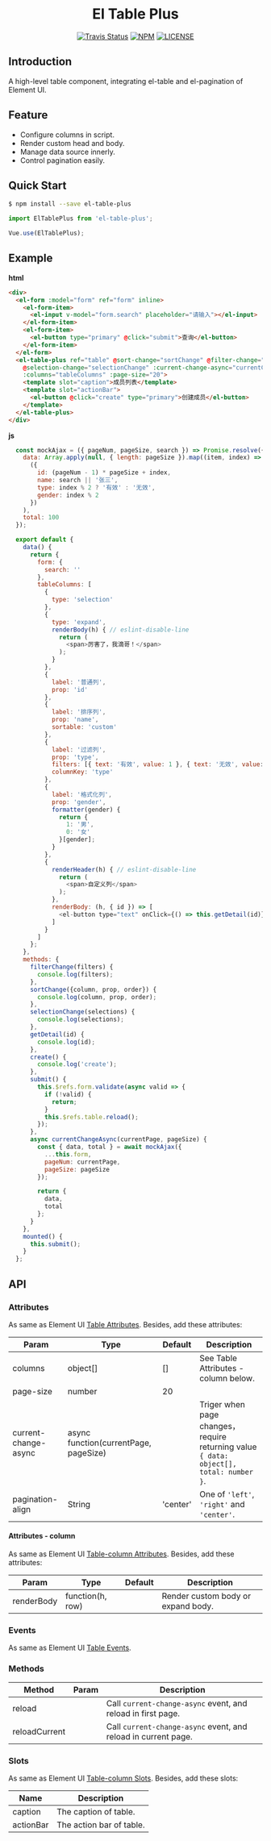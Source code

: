 <h1 align="center">El Table Plus</h1>

<p align="center">
  <a href="https://travis-ci.org/chikara-chan/el-table-plus"><img alt="Travis Status" src="https://img.shields.io/travis/chikara-chan/el-table-plus/master.svg"></a>
  <a href="https://www.npmjs.com/package/el-table-plus"><img alt="NPM" src="https://img.shields.io/npm/v/el-table-plus.svg"></a>
  <a href="https://github.com/chikara-chan/el-table-plus/blob/master/LICENSE"><img alt="LICENSE" src="https://img.shields.io/npm/l/el-table-plus.svg"></a>
</p>

## Introduction

A high-level table component, integrating el-table and el-pagination of Element UI.

## Feature

- Configure columns in script.
- Render custom head and body.
- Manage data source innerly.
- Control pagination easily.

## Quick Start

``` bash
$ npm install --save el-table-plus
```

``` js
import ElTablePlus from 'el-table-plus';

Vue.use(ElTablePlus);
```

## Example

**html**

``` html
<div>
  <el-form :model="form" ref="form" inline>
    <el-form-item>
      <el-input v-model="form.search" placeholder="请输入"></el-input>
    </el-form-item>
    <el-form-item>
      <el-button type="primary" @click="submit">查询</el-button>
    </el-form-item>
  </el-form>
  <el-table-plus ref="table" @sort-change="sortChange" @filter-change="filterChange"
    @selection-change="selectionChange" :current-change-async="currentChangeAsync"
    :columns="tableColumns" :page-size="20">
    <template slot="caption">成员列表</template>
    <template slot="actionBar">
      <el-button @click="create" type="primary">创建成员</el-button> 
    </template>
  </el-table-plus>
</div>
```

**js**

``` js
  const mockAjax = ({ pageNum, pageSize, search }) => Promise.resolve({
    data: Array.apply(null, { length: pageSize }).map((item, index) =>
      ({
        id: (pageNum - 1) * pageSize + index,
        name: search || '张三',
        type: index % 2 ? '有效' : '无效',
        gender: index % 2
      })
    ),
    total: 100
  });

  export default {
    data() {
      return {
        form: {
          search: ''
        },
        tableColumns: [
          {
            type: 'selection'
          },
          {
            type: 'expand',
            renderBody(h) { // eslint-disable-line
              return (
                <span>厉害了，我滴哥！</span>
              );
            }
          },
          {
            label: '普通列',
            prop: 'id'
          },
          {
            label: '排序列',
            prop: 'name',
            sortable: 'custom'
          },
          {
            label: '过滤列',
            prop: 'type',
            filters: [{ text: '有效', value: 1 }, { text: '无效', value: 0 }],
            columnKey: 'type'
          },
          {
            label: '格式化列',
            prop: 'gender',
            formatter(gender) {
              return {
                1: '男',
                0: '女'
              }[gender];
            }
          },
          {
            renderHeader(h) { // eslint-disable-line
              return (
                <span>自定义列</span>
              );
            },
            renderBody: (h, { id }) => [
              <el-button type="text" onClick={() => this.getDetail(id)}>详情</el-button>
            ]
          }
        ]
      };
    },
    methods: {
      filterChange(filters) {
        console.log(filters);
      },
      sortChange({column, prop, order}) {
        console.log(column, prop, order);
      },
      selectionChange(selections) {
        console.log(selections);
      },
      getDetail(id) {
        console.log(id);
      },
      create() {
        console.log('create');
      },
      submit() {
        this.$refs.form.validate(async valid => {
          if (!valid) {
            return;
          }
          this.$refs.table.reload();
        });
      },
      async currentChangeAsync(currentPage, pageSize) {
        const { data, total } = await mockAjax({
          ...this.form,
          pageNum: currentPage,
          pageSize: pageSize
        });

        return {
          data,
          total
        };
      }
    },
    mounted() {
      this.submit();
    }
  };
```

## API

### Attributes

As same as Element UI [Table Attributes](http://element.eleme.io/#/en-US/component/table). Besides, add these attributes:

Param | Type | Default | Description
--- | --- | --- | ---
columns | object[] | [] | See Table Attributes - column below.
page-size | number | 20 |
current-change-async | async function(currentPage, pageSize) | | Triger when page changes，require returning value `{ data: object[], total: number }`.
pagination-align | String | 'center' | One of `'left'`, `'right'` and `'center'`.

#### Attributes - column

As same as Element UI [Table-column Attributes](http://element.eleme.io/#/en-US/component/table). Besides, add these attributes:

Param | Type | Default | Description
--- | --- | --- | ---
renderBody | function(h, row) | | Render custom body or expand body.

### Events

As same as Element UI [Table Events](http://element.eleme.io/#/en-US/component/table).

### Methods

Method | Param | Description
--- | --- | ---
reload | | Call `current-change-async` event, and reload in first page.
reloadCurrent | | Call `current-change-async` event, and reload in current page.

### Slots

As same as Element UI [Table-column Slots](http://element.eleme.io/#/en-US/component/table). Besides, add these slots:

Name | Description
--- | ---
caption | The caption of table.
actionBar | The action bar of table.
